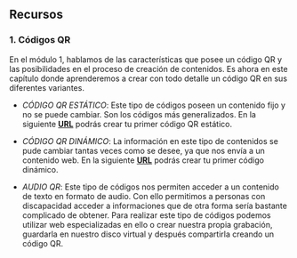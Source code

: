 ## Recursos

### 1\. Códigos QR

En el módulo 1, hablamos de las características que posee un código QR y las posibilidades en el proceso de creación de contenidos. Es ahora en este capítulo donde aprenderemos a crear con todo detalle un código QR en sus diferentes variantes.

*   _CÓDIGO QR ESTÁTICO_: Este tipo de códigos poseen un contenido fijo y no se puede cambiar. Son los códigos más generalizados. En la siguiente **[URL](https://www.unitag.io/es/qrcode)** podrás crear tu primer código QR estático.

*   _CÓDIGO QR DINÁMICO_: La información en este tipo de contenidos se pude cambiar tantas veces como se desee, ya que nos envía a un contenido web. En la siguiente [**URL**](http://rotacode.com/es/Prueba+Mobile+Marketing) podrás crear tu primer código dinámico.

*   _AUDIO QR_: Este tipo de códigos nos permiten acceder a un contenido de texto en formato de audio. Con ello permitimos a personas con discapacidad acceder a informaciones que de otra forma sería bastante complicado de obtener. Para realizar este tipo de códigos podemos utilizar web especializadas en ello o crear nuestra propia grabación, guardarla en nuestro disco virtual y después compartirla creando un código QR.